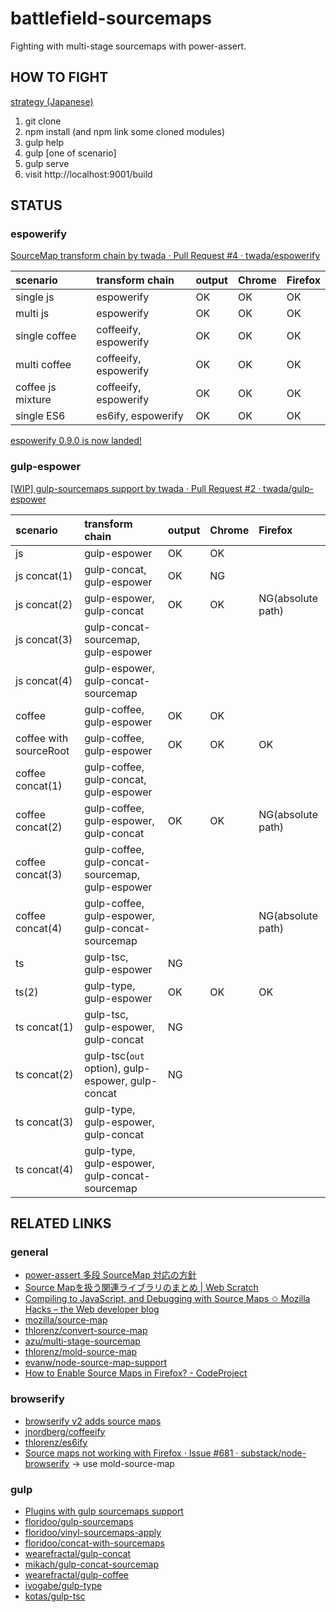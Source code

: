 battlefield-sourcemaps
================================

Fighting with multi-stage sourcemaps with power-assert.


HOW TO FIGHT
--------------------

[strategy (Japanese)](https://gist.github.com/twada/103d34a3237cecd463a6)

 1. git clone
 2. npm install (and npm link some cloned modules)
 3. gulp help
 4. gulp [one of scenario]
 5. gulp serve
 6. visit http://localhost:9001/build


STATUS
--------------------


### espowerify

[SourceMap transform chain by twada · Pull Request #4 · twada/espowerify](https://github.com/twada/espowerify/pull/4)

| scenario          | transform chain       | output | Chrome | Firefox |
|:------------------|:----------------------|:-------|:-------|:--------|
| single js         | espowerify            | OK     | OK     | OK      |
| multi js          | espowerify            | OK     | OK     | OK      |
| single coffee     | coffeeify, espowerify | OK     | OK     | OK      |
| multi coffee      | coffeeify, espowerify | OK     | OK     | OK      |
| coffee js mixture | coffeeify, espowerify | OK     | OK     | OK      |
| single ES6        | es6ify, espowerify    | OK     | OK     | OK      |

[espowerify 0.9.0 is now landed!](https://github.com/twada/espowerify/releases/tag/v0.9.0)


### gulp-espower

[\[WIP\] gulp-sourcemaps support by twada · Pull Request #2 · twada/gulp-espower](https://github.com/twada/gulp-espower/pull/2)

| scenario               | transform chain                                   | output | Chrome | Firefox |
|:-----------------------|:--------------------------------------------------|:-------|:-------|:--------|
| js                     | gulp-espower                                      | OK     | OK     |         |
| js concat(1)           | gulp-concat, gulp-espower                         | OK     | NG     |         |
| js concat(2)           | gulp-espower, gulp-concat                         | OK     | OK     | NG(absolute path) |
| js concat(3)           | gulp-concat-sourcemap, gulp-espower               |        |        |         |
| js concat(4)           | gulp-espower, gulp-concat-sourcemap               |        |        |         |
| coffee                 | gulp-coffee, gulp-espower                         | OK     | OK     |         |
| coffee with sourceRoot | gulp-coffee, gulp-espower                         | OK     | OK     | OK      |
| coffee concat(1)       | gulp-coffee, gulp-concat, gulp-espower            |        |        |         |
| coffee concat(2)       | gulp-coffee, gulp-espower, gulp-concat            | OK     | OK     | NG(absolute path) |
| coffee concat(3)       | gulp-coffee, gulp-concat-sourcemap, gulp-espower  |        |        |         |
| coffee concat(4)       | gulp-coffee, gulp-espower, gulp-concat-sourcemap  |        |        | NG(absolute path) |
| ts                     | gulp-tsc, gulp-espower                            | NG     |        |         |
| ts(2)                  | gulp-type, gulp-espower                           | OK     | OK     | OK      |
| ts concat(1)           | gulp-tsc, gulp-espower, gulp-concat               | NG     |        |         |
| ts concat(2)           | gulp-tsc(`out` option), gulp-espower, gulp-concat | NG     |        |         |
| ts concat(3)           | gulp-type, gulp-espower, gulp-concat              |        |        |         |
| ts concat(4)           | gulp-type, gulp-espower, gulp-concat-sourcemap    |        |        |         |


RELATED LINKS
--------------------

### general

- [power-assert 多段 SourceMap 対応の方針](https://gist.github.com/twada/103d34a3237cecd463a6)
- [Source Mapを扱う関連ライブラリのまとめ | Web Scratch](http://efcl.info/2014/0622/res3933/)
- [Compiling to JavaScript, and Debugging with Source Maps ✩ Mozilla Hacks – the Web developer blog](https://hacks.mozilla.org/2013/05/compiling-to-javascript-and-debugging-with-source-maps/)
- [mozilla/source-map](https://github.com/mozilla/source-map)
- [thlorenz/convert-source-map](https://github.com/thlorenz/convert-source-map)
- [azu/multi-stage-sourcemap](https://github.com/azu/multi-stage-sourcemap)
- [thlorenz/mold-source-map](https://github.com/thlorenz/mold-source-map)
- [evanw/node-source-map-support](https://github.com/evanw/node-source-map-support)
- [How to Enable Source Maps in Firefox? - CodeProject](http://www.codeproject.com/Articles/649271/How-to-Enable-Source-Maps-in-Firefox)

### browserify

- [browserify v2 adds source maps](http://thlorenz.com/blog/browserify-sourcemaps)
- [jnordberg/coffeeify](https://github.com/jnordberg/coffeeify)
- [thlorenz/es6ify](https://github.com/thlorenz/es6ify)
- [Source maps not working with Firefox · Issue #681 · substack/node-browserify](https://github.com/substack/node-browserify/issues/681) -> use mold-source-map


### gulp

- [Plugins with gulp sourcemaps support](https://github.com/floridoo/gulp-sourcemaps/wiki/Plugins-with-gulp-sourcemaps-support)
- [floridoo/gulp-sourcemaps](https://github.com/floridoo/gulp-sourcemaps)
- [floridoo/vinyl-sourcemaps-apply](https://github.com/floridoo/vinyl-sourcemaps-apply)
- [floridoo/concat-with-sourcemaps](https://github.com/floridoo/concat-with-sourcemaps)
- [wearefractal/gulp-concat](https://github.com/wearefractal/gulp-concat)
- [mikach/gulp-concat-sourcemap](https://github.com/mikach/gulp-concat-sourcemap)
- [wearefractal/gulp-coffee](https://github.com/wearefractal/gulp-coffee)
- [ivogabe/gulp-type](https://github.com/ivogabe/gulp-type)
- [kotas/gulp-tsc](https://github.com/kotas/gulp-tsc)
